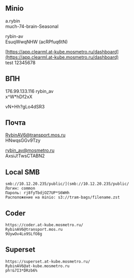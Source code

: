 ## Minio
a.rybin  
much-74-brain-Seasonal

rybin-av  
EsuqWwqNHW (acRPfuq6tN)

[https://app.clearml.at-kube.mosmetro.ru/dashboard](https://app.clearml.at-kube.mosmetro.ru/dashboard)  
test 12345678

## ВПН
176.99.133.116
rybin_av  
x^W*hDf2xX

vN+Hh?gLo4dSR3

## Почта

[RybinAV6@transport.mos.ru](mailto:RybinAV6@transport.mos.ru)  
HNwqsGGv9Tzy

[rybin_av@mosmetro.ru](mailto:rybin_av@mosmetro.ru)  
AxsiJ!TwsCTABN2

## Local SMB

```
smb://10.12.20.235/public/](smb://10.12.20.235/public/
Логин: common
Пароль: rj8fyTbdjOZ7UP*S6WHh
Расположение на minio: s3://tram-bags/filename.zst
```

## Coder

```
https://coder.at-kube.mosmetro.ru/
RybinAV6@transport.mos.ru
9UywOv4Lo9SLfO8g
```

## Superset

```
https://superset.at-kube.mosmetro.ru/
RybinAV6@at-kube.mosmetro.ru
ph!&7I3*DRzb6%
```